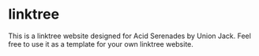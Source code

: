 # linktree

This is a linktree website designed for Acid Serenades by Union Jack. 
Feel free to use it as a template for your own linktree website.
